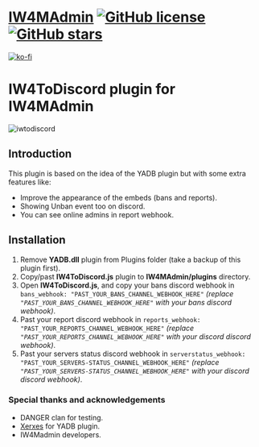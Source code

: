 # [IW4MAdmin](https://github.com/RaidMax/IW4M-Admin) [![GitHub license](https://img.shields.io/github/license/RaidMax/IW4M-Admin)](https://github.com/RaidMax/IW4M-Admin/blob/2.4-pr/LICENSE) [![GitHub stars](https://img.shields.io/github/stars/RaidMax/IW4M-Admin)](https://github.com/RaidMax/IW4M-Admin/stargazers)  
[![ko-fi](https://www.ko-fi.com/img/githubbutton_sm.svg)](https://ko-fi.com/J3J821KUJ)

# IW4ToDiscord plugin for IW4MAdmin
![iwtodiscord](https://i.ibb.co/q9qrBn6/pjimage-2-1.jpg)
## Introduction
This plugin is based on the idea of the YADB plugin but with some extra features like:
- Improve the appearance of the embeds (bans and reports).
- Showing Unban event too on discord.
- You can see online admins in report webhook.

## Installation
1. Remove **YADB.dll** plugin from Plugins folder (take a backup of this plugin first).
2. Copy/past **IW4ToDiscord.js** plugin to __IW4MAdmin/plugins__ directory.
3. Open **IW4ToDiscord.js**, and copy your bans discord webhook in `bans_webhook: "PAST_YOUR_BANS_CHANNEL_WEBHOOK_HERE"` *(replace `"PAST_YOUR_BANS_CHANNEL_WEBHOOK_HERE"` with your bans discord webhook)*.
4. Past your report discord webhook in `reports_webhook: "PAST_YOUR_REPORTS_CHANNEL_WEBHOOK_HERE"` *(replace `"PAST_YOUR_REPORTS_CHANNEL_WEBHOOK_HERE"` with your discord discord webhook)*.
5. Past your servers status discord webhook in `serverstatus_webhook: "PAST_YOUR_SERVERS-STATUS_CHANNEL_WEBHOOK_HERE"` *(replace `"PAST_YOUR_SERVERS-STATUS_CHANNEL_WEBHOOK_HERE"` with your discord discord webhook)*.

### Special thanks and acknowledgements
- DANGER clan for testing.
- [Xerxes](https://github.com/xerxes-at) for YADB plugin.
- IW4Madmin developers.
